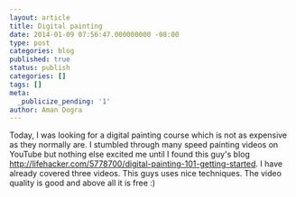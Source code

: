 ```yaml
---
layout: article
title: Digital painting
date: 2014-01-09 07:56:47.000000000 -08:00
type: post
categories: blog
published: true
status: publish
categories: []
tags: []
meta:
  _publicize_pending: '1'
author: Aman Dogra
---
```

Today, I was looking for a digital painting course which is not as
expensive as they normally are. I stumbled through many speed painting
videos on YouTube but nothing else excited me until I found this guy's
blog http://lifehacker.com/5778700/digital-painting-101-getting-started.
I have already covered three videos. This guys uses nice techniques. The
video quality is good and above all it is free :)
